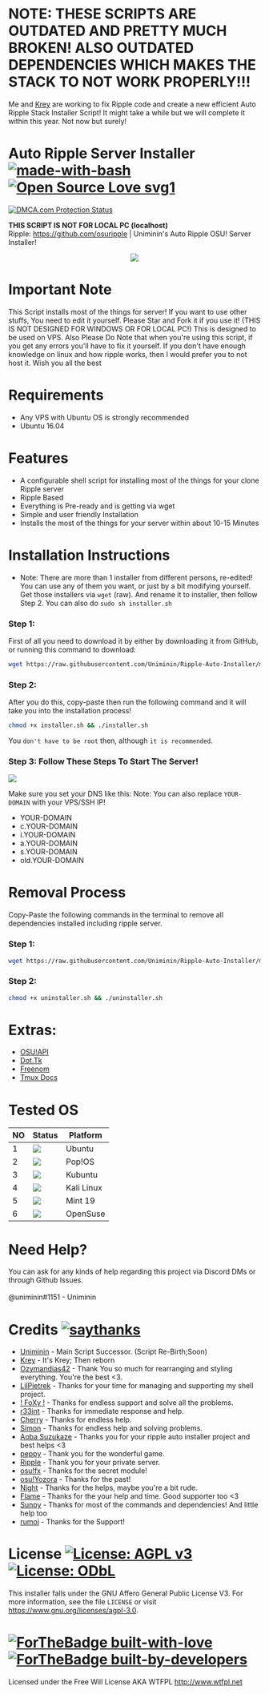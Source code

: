 # 
# NOTE: THESE SCRIPTS ARE OUTDATED AND PRETTY MUCH BROKEN! ALSO OUTDATED DEPENDENCIES WHICH MAKES THE STACK TO NOT WORK PROPERLY!!!
Me and <a href=https://github.com/Kreyren>Krey</a> are working to fix Ripple code and create a new efficient Auto Ripple Stack Installer Script! It might take a while but we will complete it within this year. Not now but surely!


# Auto Ripple Server Installer [![made-with-bash](https://img.shields.io/badge/Made%20with-Bash-1f425f.svg)](https://www.gnu.org/software/bash/)  [![Open Source Love svg1](https://badges.frapsoft.com/os/v1/open-source.svg?v=103)](https://github.com/Uniminin/) 

<a href="//www.dmca.com/Protection/Status.X" title="DMCA.com Protection Status" class="dmca-badge"> <img src ="https://images.dmca.com/Badges/dmca_protected_16_120.png?ID=e27dca2b-597b-4718-b582-372dd24ab1b5"  alt="DMCA.com Protection Status" /></a>

<b>**THIS SCRIPT IS NOT FOR LOCAL PC (localhost)**</b><br>
Ripple: https://github.com/osuripple |
Uniminin's Auto Ripple OSU! Server Installer! 

<p align="center">
  <img src="https://github.com/Uniminin/Ripple-Auto-Installer/blob/master/ripple.svg"/>
</p>

# Important Note
This Script installs most of the things for server! If you want to use other stuffs, You need to edit it yourself. Please Star and Fork it if you use it! (THIS IS NOT DESIGNED FOR WINDOWS OR FOR LOCAL PC!) This is designed to be used on VPS.
Also Please Do Note that when you're using this script, if you get any errors you'll have to fix it yourself. If you don't have enough knowledge on linux and how ripple works, then I would prefer you to not host it. Wish you all the best

# Requirements
* Any VPS with Ubuntu OS is strongly recommended
* Ubuntu 16.04 

# Features
* A configurable shell script for installing most of the things for your clone Ripple server
* Ripple Based
* Everything is Pre-ready and is getting via wget
* Simple and user friendly Installation
* Installs the most of the things for your server within about 10-15 Minutes

# Installation Instructions
* Note: There are more than 1 installer from different persons, re-edited! You can use any of them you want, or just by a bit modifying yourself. Get those installers via `wget` (raw). And rename it to installer, then follow Step 2. You can also do `sudo sh installer.sh`

### Step 1:

First of all you need to download it by either by downloading it from GitHub, or running this command to download: 

```bash
wget https://raw.githubusercontent.com/Uniminin/Ripple-Auto-Installer/master/installer.sh
```

### Step 2:

After you do this, copy-paste then run the following command and it will take you into the installation process!

```bash
chmod +x installer.sh && ./installer.sh
```

You `don't have to be root` then, although `it is recommended`.

### Step 3: Follow These Steps To Start The Server!
<img src="https://github.com/Uniminin/Ripple-Auto-Installer/blob/master/start.png"/>


Make sure you set your DNS like this:
Note: You can also replace `YOUR-DOMAIN` with your VPS/SSH IP!

* YOUR-DOMAIN
* c.YOUR-DOMAIN
* i.YOUR-DOMAIN
* a.YOUR-DOMAIN
* s.YOUR-DOMAIN
* old.YOUR-DOMAIN

# Removal Process
Copy-Paste the following commands in the terminal to remove all dependencies installed including ripple server.

### Step 1:

```bash
wget https://raw.githubusercontent.com/Uniminin/Ripple-Auto-Installer/master/uninstaller.sh
```

### Step 2:

```bash
chmod +x uninstaller.sh && ./uninstaller.sh
```

# Extras:
* <a href=https://old.ppy.sh/p/api>OSU!API</a>
* <a href=http://www.dot.tk>Dot.Tk</a>
* <a href=https://my.freenom.com>Freenom</a>
* <a href=https://tmuxguide.readthedocs.io/en/latest/tmux/tmux.html>Tmux Docs</a>

# Tested OS

| NO | Status| Platform|
|----|-------|---------|
|1|[![](https://github.com/Uniminin/Ripple-Auto-Installer/blob/master/pass.svg)](https://github.com/uniminin)| Ubuntu
|2|[![](https://github.com/Uniminin/Ripple-Auto-Installer/blob/master/pass.svg)](https://github.com/uniminin)| Pop!OS
|3|[![](https://github.com/Uniminin/Ripple-Auto-Installer/blob/master/pass.svg)](https://github.com/uniminin)| Kubuntu
|4|[![](https://github.com/Uniminin/Ripple-Auto-Installer/blob/master/fail.svg)](https://github.com/uniminin)| Kali Linux
|5|[![](https://github.com/Uniminin/Ripple-Auto-Installer/blob/master/fail.svg)](https://github.com/uniminin)| Mint 19
|6|[![](https://github.com/Uniminin/Ripple-Auto-Installer/blob/master/fail.svg)](https://github.com/uniminin)| OpenSuse

# Need Help?
You can ask for any kinds of help regarding this project via Discord DMs or through Github Issues.<br>
<br>
@uniminin#1151 - Uniminin

# Credits [![saythanks](https://img.shields.io/badge/say-thanks-ff69b4.svg)](https://github.com/Uniminin/)
* <a href=https://github.com/Uniminin>Uniminin</a> - Main Script Successor. (Script Re-Birth;Soon)
* <a href=https://github.com/Kreyren>Krey</a> - It's Krey; Then reborn
* <a href=https://github.com/Ozymandias42>Ozymandias42</a> - Thank You so much for rearranging and styling everything. You're the best <3.
* <a href=https://github.com/LilPietrek>LilPietrek</a> - Thanks for your time for managing and supporting my shell project.
* <a href=https://github.com/FIREFOXCYBER>! FoXy !</a> - Thanks for endless support and solve all the problems.
* <a href=https://github.com/r33int>r33int</a> - Thanks for immediate response and help.
* <a href=https://github.com/ssCherry>Cherry</a> - Thanks for endless help.
* <a href=https://github.com/denmarkistrash>Simon</a> - Thanks for endless help and solving problems.
* <a href=https://github.com/Hazuki-san>Aoba Suzukaze</a> - Thanks you for your ripple auto installer project and best helps <3 
* <a href=https://github.com/ppy>peppy</a> - Thank you for the wonderful game.
* <a href=https://github.com/osuripple>Ripple</a> - Thank you for your private server.
* <a href=https://github.com/osufx>osu!fx</a> - Thanks for the secret module!
* <a href=https://github.com/osuYozora>osu!Yozora</a> - Thanks for the past!
* <a href=https://github.com/Nightsh0t>Night</a> - Thanks for the helps, maybe you're a bit rude.
* <a href=https://github.com/infernalfire72>Flame</a> - Thanks for the your help and time. Good supporter too <3 
* <a href=https://github.com/EmilySunpy>Sunpy</a> - Thanks for most of the commands and dependencies! And little help too
* <a href=https://github.com/rumoi>rumoi</a> - Thanks for the Support!

# License [![License: AGPL v3](https://img.shields.io/badge/License-AGPL%20v3-blue.svg)](https://www.gnu.org/licenses/agpl-3.0) [![License: ODbL](https://img.shields.io/badge/License-ODbL-brightgreen.svg)](https://opendatacommons.org/licenses/odbl/)
This installer falls under the GNU Affero General Public License V3. For more information, see the file `LICENSE` or visit https://www.gnu.org/licenses/agpl-3.0.

# [![ForTheBadge built-with-love](http://ForTheBadge.com/images/badges/built-with-love.svg)](https://GitHub.com/Naereen/) [![ForTheBadge built-by-developers](http://ForTheBadge.com/images/badges/built-by-developers.svg)](https://GitHub.com/Naereen/)

Licensed under the Free Will License AKA WTFPL http://www.wtfpl.net

